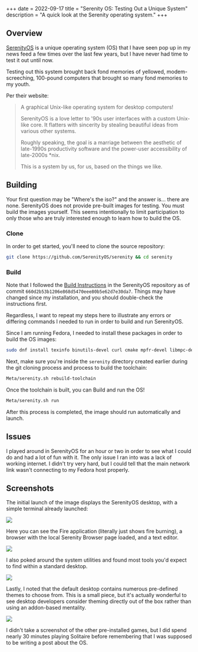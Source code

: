 +++
date = 2022-09-17
title = "Serenity OS: Testing Out a Unique System"
description = "A quick look at the Serenity operating system."
+++

## Overview

[SerenityOS](https://serenityos.org) is a unique operating system (OS)
that I have seen pop up in my news feed a few times over the last few
years, but I have never had time to test it out until now.

Testing out this system brought back fond memories of yellowed,
modem-screeching, 100-pound computers that brought so many fond memories
to my youth.

Per their website:

> A graphical Unix-like operating system for desktop computers!
>
> SerenityOS is a love letter to '90s user interfaces with a custom
> Unix-like core. It flatters with sincerity by stealing beautiful ideas
> from various other systems.
>
> Roughly speaking, the goal is a marriage between the aesthetic of
> late-1990s productivity software and the power-user accessibility of
> late-2000s *nix.
>
> This is a system by us, for us, based on the things we like.

## Building

Your first question may be "Where's the iso?" and the answer is...
there are none. SerenityOS does not provide pre-built images for
testing. You must build the images yourself. This seems intentionally to
limit participation to only those who are truly interested enough to
learn how to build the OS.

### Clone

In order to get started, you'll need to clone the source repository:

```sh
git clone https://github.com/SerenityOS/serenity && cd serenity
```

### Build

Note that I followed the [Build
Instructions](https://github.com/SerenityOS/serenity/blob/master/Documentation/BuildInstructions.md)
in the SerenityOS repository as of commit
`660d2b53b1206e868d5470eee80b5e62d7e30da7`. Things may have
changed since my installation, and you should double-check the
instructions first.

Regardless, I want to repeat my steps here to illustrate any errors or
differing commands I needed to run in order to build and run SerenityOS.

Since I am running Fedora, I needed to install these packages in order
to build the OS images:

```sh
sudo dnf install texinfo binutils-devel curl cmake mpfr-devel libmpc-devel gmp-devel e2fsprogs ninja-build patch ccache rsync @"C Development Tools and Libraries" @Virtualization
```

Next, make sure you're inside the `serenity` directory
created earlier during the git cloning process and process to build the
toolchain:

```sh
Meta/serenity.sh rebuild-toolchain
```

Once the toolchain is built, you can Build and run the OS!

```sh
Meta/serenity.sh run
```

After this process is completed, the image should run automatically and
launch.

## Issues

I played around in SerenityOS for an hour or two in order to see what I
could do and had a lot of fun with it. The only issue I ran into was a
lack of working internet. I didn't try very hard, but I could tell that
the main network link wasn't connecting to my Fedora host properly.

## Screenshots

The initial launch of the image displays the SerenityOS desktop, with a
simple terminal already launched:

![](https://img.cleberg.net/blog/20220917-serenityos/initial_launch.png)

Here you can see the Fire application (literally just shows fire
burning), a browser with the local Serenity Browser page loaded, and a
text editor.

![](https://img.cleberg.net/blog/20220917-serenityos/basic_apps.png)

I also poked around the system utilities and found most tools you'd
expect to find within a standard desktop.

![](https://img.cleberg.net/blog/20220917-serenityos/system_monitor.png)

Lastly, I noted that the default desktop contains numerous pre-defined
themes to choose from. This is a small piece, but it's actually
wonderful to see desktop developers consider theming directly out of the
box rather than using an addon-based mentality.

![](https://img.cleberg.net/blog/20220917-serenityos/themes.png)

I didn't take a screenshot of the other pre-installed games, but I did
spend nearly 30 minutes playing Solitaire before remembering that I was
supposed to be writing a post about the OS.
